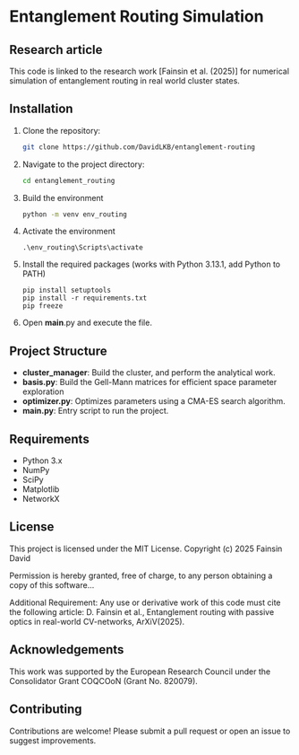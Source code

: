 # Entanglement Routing Simulation

## Research article
This code is linked to the research work [Fainsin et al. (2025)] for numerical simulation of entanglement routing in real world cluster states. 

## Installation
1. Clone the repository:
   ```bash
   git clone https://github.com/DavidLKB/entanglement-routing
   ```
2. Navigate to the project directory:
   ```bash
   cd entanglement_routing
   ```
3. Build the environment
   ```bash
   python -m venv env_routing
   ```
4. Activate the environment
   ```
   .\env_routing\Scripts\activate
   ```
5. Install the required packages (works with Python 3.13.1, add Python to PATH)
   ```
   pip install setuptools
   pip install -r requirements.txt
   pip freeze
   ```
6. Open __main__.py and execute the file.

## Project Structure
- **cluster_manager**: Build the cluster, and perform the analytical work.
- **basis.py**: Build the Gell-Mann matrices for efficient space parameter exploration
- **optimizer.py**: Optimizes parameters using a CMA-ES search algorithm.
- **__main__.py**: Entry script to run the project.

## Requirements
- Python 3.x
- NumPy
- SciPy
- Matplotlib
- NetworkX

## License
This project is licensed under the MIT License.
Copyright (c) 2025 Fainsin David

Permission is hereby granted, free of charge, to any person obtaining a copy of this software... 

Additional Requirement:
Any use or derivative work of this code must cite the following article:
D. Fainsin et al., Entanglement routing with passive optics in real-world CV-networks, ArXiV(2025).

## Acknowledgements
This   work   was   supported   by   the   European   Research Council under the Consolidator Grant COQCOoN (Grant No.  820079).

## Contributing
Contributions are welcome! Please submit a pull request or open an issue to suggest improvements.

